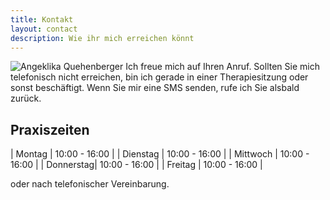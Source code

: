 ```yaml
---
title: Kontakt
layout: contact
description: Wie ihr mich erreichen könnt
---
```


![Angeklika Quehenberger](../images/photos/H060460.jpg)
 Ich freue mich auf Ihren Anruf. Sollten Sie mich telefonisch nicht erreichen, bin ich gerade in einer Therapiesitzung oder sonst beschäftigt. Wenn Sie mir eine SMS senden, rufe ich Sie alsbald zurück.

## Praxiszeiten

| Montag    | 10:00 - 16:00    |
| Dienstag  | 10:00 - 16:00    |
| Mittwoch  | 10:00 - 16:00    |
| Donnerstag| 10:00 - 16:00    |
| Freitag   | 10:00 - 16:00    |

oder nach telefonischer Vereinbarung.
